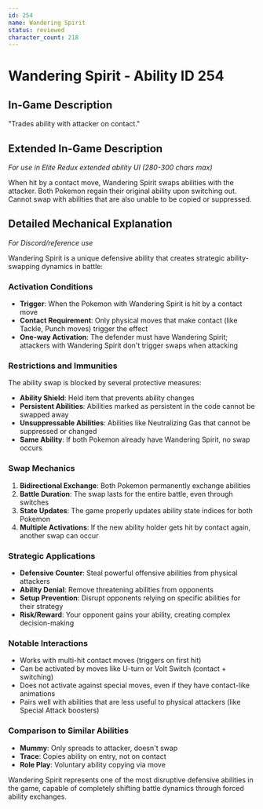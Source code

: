 ```yaml
---
id: 254
name: Wandering Spirit
status: reviewed
character_count: 218
---
```


# Wandering Spirit - Ability ID 254

## In-Game Description
"Trades ability with attacker on contact."

## Extended In-Game Description
*For use in Elite Redux extended ability UI (280-300 chars max)*

When hit by a contact move, Wandering Spirit swaps abilities with the attacker. Both Pokemon regain their original ability upon switching out. Cannot swap with abilities that are also unable to be copied or suppressed.

## Detailed Mechanical Explanation
*For Discord/reference use*

Wandering Spirit is a unique defensive ability that creates strategic ability-swapping dynamics in battle:

### Activation Conditions
- **Trigger**: When the Pokemon with Wandering Spirit is hit by a contact move
- **Contact Requirement**: Only physical moves that make contact (like Tackle, Punch moves) trigger the effect
- **One-way Activation**: The defender must have Wandering Spirit; attackers with Wandering Spirit don't trigger swaps when attacking

### Restrictions and Immunities
The ability swap is blocked by several protective measures:
- **Ability Shield**: Held item that prevents ability changes
- **Persistent Abilities**: Abilities marked as persistent in the code cannot be swapped away
- **Unsuppressable Abilities**: Abilities like Neutralizing Gas that cannot be suppressed or changed
- **Same Ability**: If both Pokemon already have Wandering Spirit, no swap occurs

### Swap Mechanics
1. **Bidirectional Exchange**: Both Pokemon permanently exchange abilities
2. **Battle Duration**: The swap lasts for the entire battle, even through switches
3. **State Updates**: The game properly updates ability state indices for both Pokemon
4. **Multiple Activations**: If the new ability holder gets hit by contact again, another swap can occur

### Strategic Applications
- **Defensive Counter**: Steal powerful offensive abilities from physical attackers
- **Ability Denial**: Remove threatening abilities from opponents
- **Setup Prevention**: Disrupt opponents relying on specific abilities for their strategy
- **Risk/Reward**: Your opponent gains your ability, creating complex decision-making

### Notable Interactions
- Works with multi-hit contact moves (triggers on first hit)
- Can be activated by moves like U-turn or Volt Switch (contact + switching)
- Does not activate against special moves, even if they have contact-like animations
- Pairs well with abilities that are less useful to physical attackers (like Special Attack boosters)

### Comparison to Similar Abilities
- **Mummy**: Only spreads to attacker, doesn't swap
- **Trace**: Copies ability on entry, not on contact
- **Role Play**: Voluntary ability copying via move

Wandering Spirit represents one of the most disruptive defensive abilities in the game, capable of completely shifting battle dynamics through forced ability exchanges.